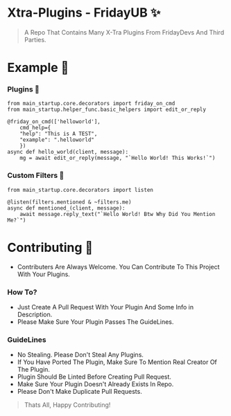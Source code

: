 # Xtra-Plugins - FridayUB ✨
> A Repo That Contains Many X-Tra Plugins From FridayDevs And Third Parties.

# Example 👊

### Plugins 🔧

```python3
from main_startup.core.decorators import friday_on_cmd
from main_startup.helper_func.basic_helpers import edit_or_reply

@friday_on_cmd(['helloworld'],
    cmd_help={
    "help": "This is A TEST",
    "example": ".helloworld"
    })
async def hello_world(client, message):
    mg = await edit_or_reply(message, "`Hello World! This Works!`")
```
### Custom Filters 📣

```python3
from main_startup.core.decorators import listen

@listen(filters.mentioned & ~filters.me)
async def mentioned_(client, message):
    await message.reply_text("`Hello World! Btw Why Did You Mention Me?`")
```

# Contributing 🎨
* Contributers Are Always Welcome. You Can Contribute To This Project With Your Plugins.
### How To?
* Just Create A Pull Request With Your Plugin And Some Info in Description.
* Please Make Sure Your Plugin Passes The GuideLines.
### GuideLines
* No Stealing. Please Don't Steal Any Plugins. 
* If You Have Ported The Plugin, Make Sure To Mention Real Creator Of The Plugin.
* Plugin Should Be Linted Before Creating Pull Request.
* Make Sure Your Plugin Doesn't Already Exists In Repo.
* Please Don't Make Duplicate Pull Requests.
  
> Thats All, Happy Contributing!

